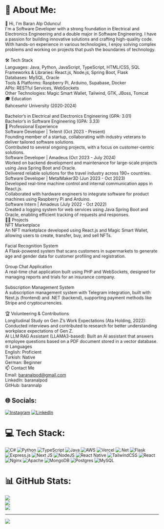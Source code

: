 # 💫 About Me:
👋 Hi, I'm Baran Alp Oduncu!<br>I'm a Software Developer with a strong foundation in Electrical and Electronics Engineering and a double major in Software Engineering. I have a passion for building innovative solutions and crafting high-quality code. With hands-on experience in various technologies, I enjoy solving complex problems and working on projects that push the boundaries of technology.<br><br>🛠️ Tech Stack<br>Languages: Java, Python, JavaScript, TypeScript, HTML/CSS, SQL<br>Frameworks & Libraries: React.js, Node.js, Spring Boot, Flask<br>Databases: MySQL, Oracle<br>Tools & Platforms: Raspberry Pi, Arduino, Supabase, Docker<br>APIs: RESTful Services, WebSockets<br>Other Technologies: Magic Smart Wallet, Tailwind, GTK, JBoss, Tomcat<br>🎓 Education<br>Bahcesehir University (2020-2024)<br><br>Bachelor’s in Electrical and Electronics Engineering (GPA: 3.01)<br>Bachelor’s in Software Engineering (GPA: 3.33)<br>💼 Professional Experience<br>Software Developer | Telenit (Oct 2023 - Present)<br>Founding member of a startup, collaborating with industry veterans to deliver tailored software solutions.<br>Contributed to several ongoing projects, with a focus on customer-centric solutions.<br>Software Developer | Amadeus (Oct 2023 - July 2024)<br>Worked on backend development and maintenance for large-scale projects using Java Spring Boot and Oracle.<br>Delivered reliable solutions for the travel industry across 190+ countries.<br>Software Developer | MetalMaker3D (Jun 2023 - Oct 2023)<br>Developed real-time machine control and internal communication apps in React.js.<br>Collaborated with hardware engineers to integrate software for product machines using Raspberry Pi and Arduino.<br>Software Intern | Amadeus (July 2022 - Oct 2022)<br>Created a logging system for web services using Java Spring Boot and Oracle, enabling efficient tracking of requests and responses.<br>🧑‍💻 Projects<br>NFT Marketplace<br>An NFT marketplace developed using React.js and Magic Smart Wallet, allowing users to create, transfer, buy, and sell NFTs.<br><br>Facial Recognition System<br>A Flask-powered system that scans customers in supermarkets to generate age and gender data for customer profiling and registration.<br><br>Group Chat Application<br>A real-time chat application built using PHP and WebSockets, designed for managing reports and trials for an insurance company.<br><br>Subscription Management System<br>A subscription management system with Telegram integration, built with Next.js (frontend) and .NET (backend), supporting payment methods like Stripe and cryptocurrencies.<br><br>🏆 Volunteering & Contributions<br>Longitudinal Study on Gen Z’s Work Expectations (Ata Holding, 2022): Conducted interviews and contributed to research for better understanding workplace expectations of Gen Z.<br>AI LLM RAG Assistant (LLAMA3-based): Built an AI assistant that answers employee questions based on a PDF document stored in a vector database.<br>🌐 Languages<br>English: Proficient<br>Turkish: Native<br>German: Beginner<br>📫 Contact Me<br>Email: baranalpod@gmail.com<br>LinkedIn: baranalpod<br>GitHub: barannalp<br>


## 🌐 Socials:
[![Instagram](https://img.shields.io/badge/Instagram-%23E4405F.svg?logo=Instagram&logoColor=white)](https://instagram.com/barannalp) [![LinkedIn](https://img.shields.io/badge/LinkedIn-%230077B5.svg?logo=linkedin&logoColor=white)](https://linkedin.com/in/barannalp) 

# 💻 Tech Stack:
![C#](https://img.shields.io/badge/c%23-%23239120.svg?style=for-the-badge&logo=csharp&logoColor=white) ![Python](https://img.shields.io/badge/python-3670A0?style=for-the-badge&logo=python&logoColor=ffdd54) ![TypeScript](https://img.shields.io/badge/typescript-%23007ACC.svg?style=for-the-badge&logo=typescript&logoColor=white) ![Java](https://img.shields.io/badge/java-%23ED8B00.svg?style=for-the-badge&logo=openjdk&logoColor=white) ![AWS](https://img.shields.io/badge/AWS-%23FF9900.svg?style=for-the-badge&logo=amazon-aws&logoColor=white) ![Vercel](https://img.shields.io/badge/vercel-%23000000.svg?style=for-the-badge&logo=vercel&logoColor=white) ![.Net](https://img.shields.io/badge/.NET-5C2D91?style=for-the-badge&logo=.net&logoColor=white) ![Flask](https://img.shields.io/badge/flask-%23000.svg?style=for-the-badge&logo=flask&logoColor=white) ![Express.js](https://img.shields.io/badge/express.js-%23404d59.svg?style=for-the-badge&logo=express&logoColor=%2361DAFB) ![Next JS](https://img.shields.io/badge/Next-black?style=for-the-badge&logo=next.js&logoColor=white) ![NodeJS](https://img.shields.io/badge/node.js-6DA55F?style=for-the-badge&logo=node.js&logoColor=white) ![React Native](https://img.shields.io/badge/react_native-%2320232a.svg?style=for-the-badge&logo=react&logoColor=%2361DAFB) ![TailwindCSS](https://img.shields.io/badge/tailwindcss-%2338B2AC.svg?style=for-the-badge&logo=tailwind-css&logoColor=white) ![React](https://img.shields.io/badge/react-%2320232a.svg?style=for-the-badge&logo=react&logoColor=%2361DAFB) ![Nginx](https://img.shields.io/badge/nginx-%23009639.svg?style=for-the-badge&logo=nginx&logoColor=white) ![Apache](https://img.shields.io/badge/apache-%23D42029.svg?style=for-the-badge&logo=apache&logoColor=white) ![MongoDB](https://img.shields.io/badge/MongoDB-%234ea94b.svg?style=for-the-badge&logo=mongodb&logoColor=white) ![Postgres](https://img.shields.io/badge/postgres-%23316192.svg?style=for-the-badge&logo=postgresql&logoColor=white) ![MySQL](https://img.shields.io/badge/mysql-4479A1.svg?style=for-the-badge&logo=mysql&logoColor=white)
# 📊 GitHub Stats:
![](https://github-readme-stats.vercel.app/api?username=BarannAlp&theme=dark&hide_border=false&include_all_commits=false&count_private=false)<br/>
![](https://github-readme-streak-stats.herokuapp.com/?user=BarannAlp&theme=dark&hide_border=false)<br/>
![](https://github-readme-stats.vercel.app/api/top-langs/?username=BarannAlp&theme=dark&hide_border=false&include_all_commits=false&count_private=false&layout=compact)

---
[![](https://visitcount.itsvg.in/api?id=BarannAlp&icon=0&color=0)](https://visitcount.itsvg.in)

<!-- Proudly created with GPRM ( https://gprm.itsvg.in ) -->
